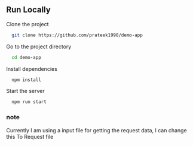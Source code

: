 
## Run Locally

Clone the project

```bash
  git clone https://github.com/prateek1998/demo-app
```

Go to the project directory

```bash
  cd demo-app
```

Install dependencies

```bash
  npm install
```

Start the server

```bash
  npm run start
```

  
### note

Currently I am using a input file for getting the request data, I can change this To Request file

  